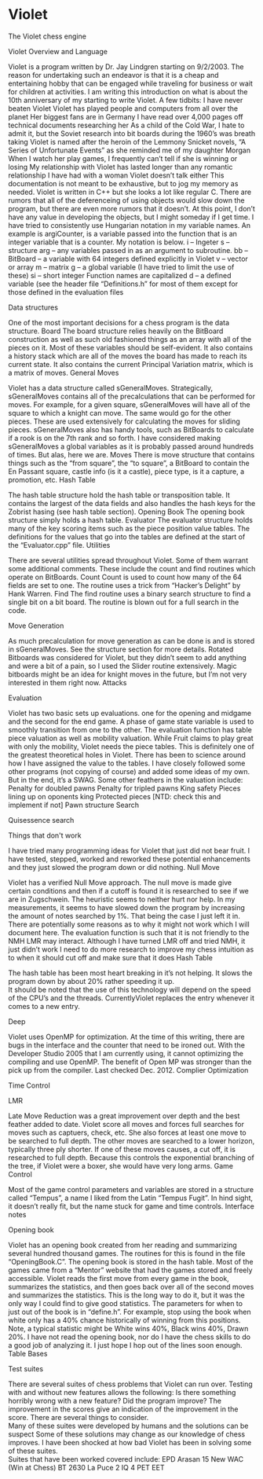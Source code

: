 # Violet
The Violet chess engine

Violet Overview and Language

Violet is a program written by Dr. Jay Lindgren starting on 9/2/2003.  The reason for undertaking such an endeavor is that it is a cheap and entertaining hobby that can be engaged while traveling for business or wait for children at activities.  I am writing this introduction on what is about the 10th anniversary of my starting to write Violet.  A few tidbits:
I have never beaten Violet
Violet has played people and computers from all over the planet
Her biggest fans are in Germany
I have read over 4,000 pages off technical documents researching her
As a child of the Cold War, I hate to admit it, but the Soviet research into bit boards during the 1960’s was breath taking
Violet is named after the heroin of the Lemmony Snicket novels, “A Series of Unfortunate Events” as she reminded me of my daughter Morgan
When I watch her play games, I frequently can’t tell if she is winning or losing
My relationship with Violet has lasted longer than any romantic relationship I have had with a woman
Violet doesn’t talk either
This documentation is not meant to be exhaustive, but to jog my memory as needed.
Violet is written in C++ but she looks a lot like regular C.  There are rumors that all of the deferenceing of using objects would slow down the program, but  there are even more rumors that it doesn’t.  At this point, I don’t have any value in developing the objects, but I might someday if I get time.
I have tried to consistently use Hungarian notation in my variable names.  An example is argiCounter, is a variable passed into the function that is an integer variable that is a counter.  My notation is below.
i – Ingeter
s – structure
arg – any variables passed in as an argument to subroutine.
bb – BitBoard – a variable with 64 integers defined explicitly in Violet
v – vector or array
m – matrix
g – a global variable (I have tried to limit the use of these)
si – short integer
Function names are capitalized
d – a defined variable (see the header  file “Definitions.h” for most of them except for those defined in the evaluation files

Data structures

One of the most important decisions for a chess program is the data structure.
Board
The board structure relies heavily on the BitBoard construction as well as such old fashioned things as an  array with all of the pieces on it. Most of these variables should be self-evident.
 It also contains a history stack which are all of the moves the board has made to reach its current state.  It also contains the current Principal Variation matrix, which is a matrix of moves.
General Moves	

Violet has a data structure called sGeneralMoves.  Strategically, sGeneralMoves contains all of the precalculations that can be performed for moves.  For example, for a given square, sGeneralMoves will have all of the square to which a knight can move.  The same would go for the other pieces.  These are used extensively for calculating the moves for sliding pieces.
sGeneralMoves also has handy tools, such as BitBoards to calculate if a rook is on the 7th rank and so forth.
I have considered making sGeneralMoves a global variables as it is probably passed around hundreds of times.  But alas, here we are.
Moves
There is move structure that contains things such as the “from square”, the “to square”, a BitBoard to contain the En Passant square, castle info (is it a castle), piece type, is it a capture, a promotion, etc.
Hash Table

The hash table structure hold the hash table or transposition table.  It contains the largest of the data fields and also handles the hash keys for the Zobrist hasing (see hash table section).
Opening Book
The opening book structure simply holds a hash table.
Evaluator
The evaluator structure holds many of the key scoring items such as the piece position value tables.  The definitions for the values that go into the tables are defined at the start of the “Evaluator.cpp” file.
Utilities

There are several utilities spread throughout Violet. Some of them warrant some additional comments.  These include the count and find routines which operate on BitBoards.
Count
Count is used to count how many of the 64 fields are set to one.  The routine uses a trick from “Hacker’s Delight” by Hank Warren.
Find
The find routine uses a binary search structure to find a single bit on a bit board.  The routine is blown out for a full search in the code.

Move Generation

As much precalculation for move generation as can be done is and is stored in sGeneralMoves.  See the structure section for more details.
Rotated Bitboards was considered for Violet, but they didn’t seem to add anything and were a bit of a pain, so I used the Slider routine extensively.
Magic bitboards might be an idea for knight moves in the future, but I’m not very interested in them right now.
Attacks

Evaluation

Violet has two basic sets up evaluations. one for the opening and midgame and the second for the end game.  A phase of game state variable is used to smoothly transition from one to the other.
The evaluation function has table piece valuation as well as mobility valuation.  While Fruit claims to play great with only the mobility, Violet needs the piece tables.
This is definitely one of the greatest theoretical holes in Violet.  There has been to science around how I have assigned the value to the tables.  I have closely followed some other programs (not copying of course) and added some ideas of my own.  But in the end, it’s a SWAG.
Some other feathers in the valuation include:
Penalty for doubled pawns
Penalty for tripled pawns
King safety
Pieces lining up on oponents king
Protected pieces [NTD: check this and implement if not]
Pawn structure
Search

Quisessence search

Things that don't work

I have tried many programming ideas for Violet that just did not bear fruit.  I have tested, stepped, worked and reworked these potential enhancements and they just slowed the program down or did nothing.
Null Move

Violet has a verified Null Move approach.  The null move is made give certain conditions and then if a cutoff is found it is researched to see if we are in Zugschwein.
The heuristic seems to neither hurt nor help.  In my measurements, it seems to have slowed down the program by increasing the amount of notes searched by 1%.  That being the case I just left it in.
There are potentially some reasons as to why it might not work which I will document here.
The evaluation function is such that it is not friendly to the NMH
LMR may interact.  Although I have turned LMR off and tried NMH, it just didn’t work
I need to do more research to improve my chess intuition as to when it should cut off and make sure that it does
Hash Table

The hash table has been most heart breaking in it’s not helping.  It slows the program down by about 20% rather speeding it up.  
It should be noted that the use of this technology will depend on the speed of the CPU’s and the threads. 
CurrentlyViolet replaces the entry whenever it comes to a new entry.


Deep

Violet uses OpenMP for optimization.
At the time of this writing, there are bugs in the interface and the counter that need to be ironed out.
With the Developer Studio 2005 that I am currently using, it cannot optimizing the compiling and use OpenMP.  The benefit of Open MP was stronger than the pick up from the compiler.  Last checked Dec. 2012.
Complier Optimization

Time Control

LMR

Late Move Reduction was a great improvement over depth and the best feather added to date.  Violet score all moves and forces full searches for moves such as captuers, check, etc.  She also forces at least one move to be searched to full depth.  The other moves are searched to a lower horizon, typically three ply shorter.  If one of these moves causes, a cut off, it is researched to full depth.
Because this controls the exponential branching of the tree, if Violet were a boxer, she would have very long arms.
Game Control

Most of the game control parameters and variables are stored in a structure called “Tempus”, a name I liked from the Latin “Tempus Fugit”.  In hind sight, it doesn’t really fit, but the name stuck for game and time controls.
Interface notes

Opening book

Violet has an opening book created from her reading and summarizing several hundred thousand games.  The routines for this is found in the file “OpeningBook.C”.
The opening book is stored in the hash table.
Most of the games came from a “Mentor” website that had the games stored and freely accessible.
Violet reads the first move from every game in the book, summarizes the statistics, and then goes back over all of the second moves and summarizes the statistics.  This is the long way to do it, but it was the only way I could find to give good statistics.
The parameters for when to just out of the book is in “define.h”.  For example, stop using the book when white only has a 40% chance historically of winning from this positions.  Note, a typical statistic might be White wins 40%, Black wins 40%, Drawn 20%.
I have not read the opening book, nor do I have the chess skills to do a good job of analyzing it.  I just hope I hop out of the lines soon enough.
Table Bases

Test suites

There are several suites of chess problems that Violet can run over.  Testing with and without new features allows the following:
Is there something horribly wrong with a new feature?
Did the program improve?
The improvement in the scores give an indication of the improvement in the score.
There are several things to consider.  
Many of these suites were developed by humans and the solutions can be suspect
Some of these solutions may change as our knowledge of chess improves.
I have been shocked at how bad Violet has been in solving some of these suites.  
Suites that have been worked covered include:
EPD
Arasan 15
New WAC (Win at Chess)
BT 2630
La Puce 2
IQ 4
PET
EET
